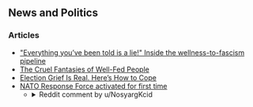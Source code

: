 ## News and Politics

### Articles

- ["Everything you’ve been told is a lie!" Inside the wellness-to-fascism pipeline](https://www.theguardian.com/lifeandstyle/2023/aug/02/everything-youve-been-told-is-a-lie-inside-the-wellness-to-facism-pipeline)
- [The Cruel Fantasies of Well-Fed People](https://www.monbiot.com/2023/10/04/the-cruel-fantasies-of-well-fed-people/)
- [Election Grief Is Real. Here’s How to Cope](https://www.scientificamerican.com/article/election-grief-is-real-heres-how-to-cope/)
- [NATO Response Force activated for first time](https://edition.cnn.com/2022/02/25/politics/nato-ukraine-russia/index.html)
    - <details><summary>Reddit comment by u/NosyargKcid</summary>
        https://old.reddit.com/r/news/comments/t1b59c/for_the_first_time_ever_the_nato_response_force/hyfw1e9/

        This has always been a part of the Russian elite's plans. Check out the book, Foundations of Geopolitics by Aleksandr Dugin, which is a book that details how Russia should approach increasing their sphere of influence. Finland's section reads:

        "Finland should be absorbed into Russia. Southern Finland will be combined with the Republic of Karelia and northern Finland will be "donated to Murmansk Oblast"."
          
        Finland will be next after this Ukraine crisis. At the section for Ukraine it reads:
        
        "Ukraine should be annexed by Russia because "Ukraine as a state has no geopolitical meaning, no particular cultural import or universal significance, no geographic uniqueness, no ethnic exclusiveness, its certain territorial ambitions represents an enormous danger for all of Eurasia and, without resolving the Ukrainian problem, it is in general senseless to speak about continental politics". Ukraine should not be allowed to remain independent, unless it is cordon sanitaire, which would be inadmissible."
        
        Their plan for the US is to:
        
        "fuel instability and separatism, for instance, provoke "Afro-American racists". Russia should "introduce geopolitical disorder into internal American activity, encouraging all kinds of separatism and ethnic, social and racial conflicts, actively supporting all dissident movements – extremist, racist, and sectarian groups, thus destabilizing internal political processes in the U.S."
        
        Think about "Russian troll farms" that continually stir things up on different social media platforms to get us, the American people, to be at each other's throats over such trivial things. Think about what it says for the UK:
        
        "The United Kingdom, merely described as an "extraterritorial floating base of the U.S.", should be cut off from Europe."
        
        and then think about how more research is coming out to show that Russian troll farms played a part in the Brexit vote as well. People treat them like "trolls" & not foreign digital attacks on the people of other nations aiming to cause instability.
        
        This needs to be a wake up call. This is Putin's game plan for the world. MAKE NO MISTAKE, it isn't the Russian citizens who want this. It's the Russian elites, it's Putin & his oligarchs who want this. And they won't stop with Ukraine. It's just one step in their plan.
      </details>
